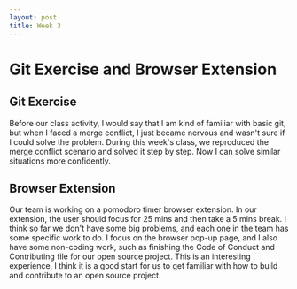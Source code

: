 ```yaml
---
layout: post
title: Week 3
---
```


# Git Exercise and Browser Extension
## Git Exercise
Before our class activity, I would say that I am kind of familiar with basic git, but when I faced a merge conflict, I just became nervous and wasn't sure if I could solve the problem. During this week's class, we reproduced the merge conflict scenario and solved it step by step. Now I can solve similar situations more confidently.

## Browser Extension
Our team is working on a pomodoro timer browser extension. In our extension, the user should focus for 25 mins and then take a 5 mins break. I think so far we don't have some big problems, and each one in the team has some specific work to do. I focus on the browser pop-up page, and I also have some non-coding work, such as finishing the Code of Conduct and Contributing file for our open source project. This is an interesting experience, I think it is a good start for us to get familiar with how to build and contribute to an open source project.